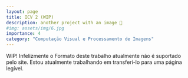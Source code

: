 ```yaml
---
layout: page
title: ICV 2 (WIP)
description: another project with an image 🎉
#img: assets/img/6.jpg
importance: 4
category: "Computação Visual e Processamento de Imagens"
---
```

WIP! Infelizmente o Formato deste trabalho atualmente não é suportado pelo site. Estou atualmente trabalhando em transferí-lo para uma página legível.